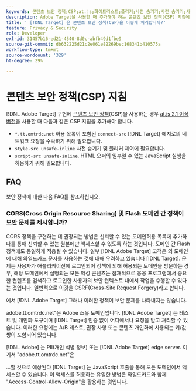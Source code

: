 ```yaml
---
keywords: 콘텐츠 보안 정책;CSP;at.js;화이트리스트;플리커;사전 숨기기;사전 숨기기;사전 숨기기
description: Adobe Target을 사용할 때 추가해야 하는 콘텐츠 보안 정책(CSP) 지침에 대해 알아봅니다.
title: ' [!DNL Target] 은 콘텐츠 보안 정책(CSP)을 어떻게 처리합니까?'
feature: Privacy & Security
role: Developer
exl-id: 31457b16-ed21-4540-8d0c-abfb49d1fbe9
source-git-commit: db632225d21c2e061e82269bec168341b410575a
workflow-type: tm+mt
source-wordcount: '329'
ht-degree: 29%

---
```


# 콘텐츠 보안 정책(CSP) 지침

[!DNL Adobe Target] 구현에 [콘텐츠 보안 정책](https://en.wikipedia.org/wiki/Content_Security_Policy)(CSP)을 사용하는 경우 [at.js 2.1 이상 버전](/help/main/c-implementing-target/c-implementing-target-for-client-side-web/target-atjs-versions.md)을 사용할 때 다음과 같은 CSP 지침을 추가해야 합니다.

* `*.tt.omtrdc.net` 허용 목록이 포함된 `connect-src` [!DNL Target] 에지로의 네트워크 요청을 수락하기 위해 필요합니다.
* `style-src unsafe-inline` 사전 숨기기 및 플리커 제어에 필요합니다.
* `script-src unsafe-inline`.  HTML 오퍼의 일부일 수 있는 JavaScript 실행을 허용하기 위해 필요합니다.

## FAQ

보안 정책에 대한 다음 FAQ를 참조하십시오.

### CORS(Cross Origin Resource Sharing) 및 Flash 도메인 간 정책이 보안 문제를 제시합니까?

CORS 정책을 구현하는 데 권장되는 방법은 신뢰할 수 있는 도메인허용 목록에 추가하다를 통해 신뢰할 수 있는 원본에만 액세스할 수 있도록 하는 것입니다. 도메인 간 Flash 정책에도 동일하게 적용될 수 있습니다. 일부 [!DNL Adobe Target] 고객은 의 도메인에 대해 와일드카드 문자를 사용하는 것에 대해 우려하고 있습니다 [!DNL Target]. 문제는 사용자가 애플리케이션에 로그인되어 정책에 의해 허용되는 도메인을 방문하는 경우, 해당 도메인에서 실행되는 모든 악성 콘텐츠는 잠재적으로 응용 프로그램에서 중요한 컨텐츠를 검색하고 로그인한 사용자의 보안 컨텍스트 내에서 작업을 수행할 수 있다는 것입니다. 일반적으로 이것을 CSRF(Cross-Site Request Forgery)라고 합니다.

에서 [!DNL Adobe Target] 그러나 이러한 정책이 보안 문제를 나타내지는 않습니다.

adobe.tt.omtrdc.net&quot;은 Adobe 소유 도메인입니다. [!DNL Adobe Target] 는 테스트 및 개인화 도구이며 [!DNL Target] 인증 없이 어디에서나 요청을 받고 처리할 수 있습니다. 이러한 요청에는 A/B 테스트, 권장 사항 또는 콘텐츠 개인화에 사용되는 키/값 쌍이 포함되어 있습니다.

[!DNL Adobe] 는 PII(개인 식별 정보) 또는 [!DNL Adobe Target] edge server. 여기서 &quot;adobe.tt.omtrdc.net&quot;은

...할 것으로 예상된다 [!DNL Target] 는 JavaScript 호출을 통해 모든 도메인에서 액세스할 수 있습니다. 이 액세스를 허용하는 유일한 방법은 와일드카드와 함께 &quot;Access-Control-Allow-Origin&quot;을 활용하는 것입니다.
